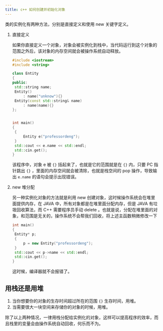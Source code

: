 ```yaml
---
title: c++ 如何创建并初始化对象
---
```


类的实例化有两种方法，分别是直接定义和使用 new 关键字定义。

1. 直接定义

   如果你直接定义一个对象，对象会被实例化到栈中，当代码运行到这个对象的范围之外后，该对象的内存空间就会被操作系统自动释放。

   ```c++
   #include <iostream>
   #include <string>
   
   class Entity 
   {
   public:
   	std::string name;
   	Entity() 
   		: name("unknow"){}
   	Entity(const std::string& name)
   		: name(name){}
   };
   
   
   int main() 
   {
   	{
   		Entity e("professordeng");
   	}
   	std::cout << e.name << std::endl;
   	std::cin.get();
   }
   ```

   该程序中，对象 e 被  `{}`  括起来了，也就是它的范围就是在 `{}` 内，只要 PC 指针跳出  `{}`  ，里面的内存空间就会被清除，也就是栈空间的 pop 操作，导致输出 `e.name` 的语句会提示出现错误。

2. new 堆分配

   另一种实例化对象的方法就是利用 new 创建对象，这时候操作系统会在堆里面提供内存，在 JAVA 中，所有对象都是在堆里面分配内存，但是 JAVA 有垃圾回收算法，而 C++ 需要程序员手动 delete 。也就是说，分配在堆里面的对象，和范围是无关的，操作系统不会帮我们回收，将上述主函数稍微修改一下

   ```c++
   int main() 
   {
   	Entity* p;
   	{
   		p = new Entity("professordeng");
   	}
   	std::cout << p->name << std::endl;
   	std::cin.get();
   }
   ```

   这时候，编译器就不会报错了。

## 用栈还是用堆

1. 当你想要你的对象的生存时间超过所在的范围  `{}`  生存时间，用堆。
2. 当需要很大一块空间来存储你的对象的时候，用堆。

除了以上两种情况，一律用栈分配给实例化的对象，这样可以提高程序的效率，而且栈里的变量会由操作系统自动回收，何乐而不为。

